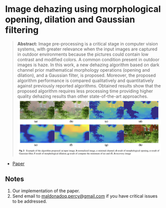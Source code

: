# Image dehazing using morphological opening, dilation and Gaussian filtering

> **Abstract:** 
Image pre-processing is a critical stage in computer vision systems, with greater relevance when the input images are captured in outdoor environments because the pictures could contain low contrast and modified colors. A common condition present in outdoor images is haze. In this work, a new dehazing algorithm based on dark channel prior mathematical morphology operations (opening and dilation), and a Gaussian filter, is proposed. Moreover, the proposed algorithm performance is compared qualitatively and quantitatively against previously reported algorithms. Obtained results show that the proposed algorithm requires less processing time providing higher quality dehazing results than other state-of-the-art approaches.
![morphological](images/sample.png)
- [Paper](https://link.springer.com/article/10.1007/s11760-018-1286-9)

## Notes
1. Our implementation of the paper.
2. Send email to maldonadoq.percy@gmail.com if you have critical issues to be addressed.
